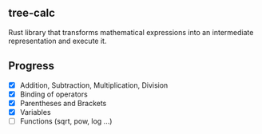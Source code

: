 ## tree-calc

Rust library that transforms mathematical expressions into an intermediate representation and execute it.

## Progress
- [X] Addition, Subtraction, Multiplication, Division
- [X] Binding of operators 
- [X] Parentheses and Brackets 
- [X] Variables 
- [ ] Functions (sqrt, pow, log ...) 
